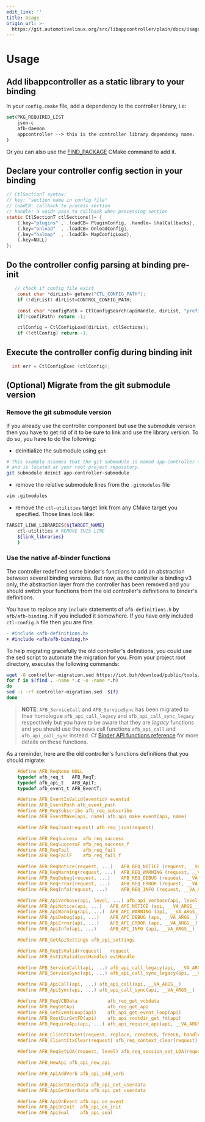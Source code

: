 ```yaml
---
edit_link: ''
title: Usage
origin_url: >-
  https://git.automotivelinux.org/src/libappcontroller/plain/docs/Usage.md?h=master
---
```


<!-- WARNING: This file is generated by fetch_docs.js using /home/boron/Documents/AGL/docs-webtemplate/site/_data/tocs/devguides/master/libappcontroller-guides-devguides-book.yml -->

# Usage

## Add libappcontroller as a static library to your binding

In your `config.cmake` file, add a dependency to the controller library, i.e:

```cmake
set(PKG_REQUIRED_LIST
	json-c
	afb-daemon
	appcontroller --> this is the controller library dependency name.
)
```

Or you can also use the [FIND_PACKAGE](https://cmake.org/cmake/help/v3.6/command/find_package.html?highlight=find_package)
CMake command to add it.

## Declare your controller config section in your binding

```C
// CtlSectionT syntax:
// key: "section name in config file"
// loadCB: callback to process section
// handle: a void* pass to callback when processing section
static CtlSectionT ctlSections[]= {
    {.key="plugins" , .loadCB= PluginConfig, .handle= &halCallbacks},
    {.key="onload"  , .loadCB= OnloadConfig},
    {.key="halmap"  , .loadCB= MapConfigLoad},
    {.key=NULL}
};

```

## Do the controller config parsing at binding pre-init

```C
   // check if config file exist
    const char *dirList= getenv("CTL_CONFIG_PATH");
    if (!dirList) dirList=CONTROL_CONFIG_PATH;

    const char *configPath = CtlConfigSearch(apiHandle, dirList, "prefix");
    if(!confiPath) return -1;

    ctlConfig = CtlConfigLoad(dirList, ctlSections);
    if (!ctlConfig) return -1;
```

## Execute the controller config during binding init

```C
  int err = CtlConfigExec (ctlConfig);
```

## (Optional) Migrate from the git submodule version

### Remove the git submodule version

If you already use the controller component but use the submodule version then
you have to get rid of it to be sure to link and use the library version. To do
so, you have to do the following:

* deinitialize the submodule using `git`

```bash
# This example assumes that the git submodule is named app-controller-submodule
# and is located at your root project repository.
git submodule deinit app-controller-submodule
```

* remove the relative submodule lines from the `.gitmodules` file

```bash
vim .gitmodules
```

* remove the `ctl-utilities` target link from any CMake target you specified.
 Those lines look like:

```bash
TARGET_LINK_LIBRARIES(${TARGET_NAME}
    ctl-utilities # REMOVE THIS LINE
    ${link_libraries}
    )
```

### Use the native af-binder functions

The controller redefined some binder's functions to add an abstraction between
several binding versions. But now, as the controller is binding v3 only, the
abstraction layer from the controller has been removed and you should switch
your functions from the old controller's definitions to binder's definitions.

You have to replace any `include` statements of `afb-definitions.h` by
`afb/afb-binding.h` if you included it somewhere. If you have only included
`ctl-config.h` file then you are fine.

```diff
- #include <afb-definitions.h>
+ #include <afb/afb-binding.h>
```

To help migrating gracefully the old controller's definitions, you could use the
sed script to automate the migration for you. From your project root directory,
executes the following commands:

```bash
wget -O controller-migration.sed https://iot.bzh/download/public/tools/controller-migration.sed
for f in $(find . -name *.c -o -name *.h)
do
sed -i -rf controller-migration.sed  ${f}
done
```

> **NOTE**: `AFB_ServiceCall` and `AFB_ServiceSync` has been migrated to their
> homologue `afb_api_call_legacy` and `afb_api_call_sync_legacy` respectively
> but you have to be aware that they are *legacy* functions and you should use
> the news call functions `afb_api_call` and `afb_api_call_sync` instead.
> Cf [Binder API functions reference](../../../apis_services/reference/af-binder/reference-v3/func-api.html#calls-and-job-functions)
> for more details on these functions.

As a reminder, here are the old controller's functions definitions that you
should migrate:

```c
    #define AFB_ReqNone NULL
    typedef afb_req_t   AFB_ReqT;
    typedef afb_api_t   AFB_ApiT;
    typedef afb_event_t AFB_EventT;

    #define AFB_EventIsValid(eventid) eventid
    #define AFB_EventPush afb_event_push
    #define AFB_ReqSubscribe afb_req_subscribe
    #define AFB_EventMake(api, name) afb_api_make_event(api, name)

    #define AFB_ReqJson(request) afb_req_json(request)

    #define AFB_ReqSuccess  afb_req_success
    #define AFB_ReqSuccessF afb_req_success_f
    #define AFB_ReqFail     afb_req_fail
    #define AFB_ReqFailF    afb_req_fail_f

    #define AFB_ReqNotice(request, ...)   AFB_REQ_NOTICE (request, __VA_ARGS__)
    #define AFB_ReqWarning(request, ...)  AFB_REQ_WARNING (request, __VA_ARGS__)
    #define AFB_ReqDebug(request, ...)    AFB_REQ_DEBUG (request, __VA_ARGS__)
    #define AFB_ReqError(request, ...)    AFB_REQ_ERROR (request, __VA_ARGS__)
    #define AFB_ReqInfo(request, ...)     AFB_REQ_INFO (request, __VA_ARGS__)

    #define AFB_ApiVerbose(api, level, ...) afb_api_verbose(api, level, __VA_ARGS__)
    #define AFB_ApiNotice(api, ...)   AFB_API_NOTICE (api, __VA_ARGS__)
    #define AFB_ApiWarning(api, ...)  AFB_API_WARNING (api, __VA_ARGS__)
    #define AFB_ApiDebug(api, ...)    AFB_API_DEBUG (api, __VA_ARGS__)
    #define AFB_ApiError(api, ...)    AFB_API_ERROR (api, __VA_ARGS__)
    #define AFB_ApiInfo(api, ...)     AFB_API_INFO (api, __VA_ARGS__)

    #define AFB_GetApiSettings afb_api_settings

    #define AFB_ReqIsValid(request)   request
    #define AFB_EvtIsValid(evtHandle) evtHandle

    #define AFB_ServiceCall(api, ...) afb_api_call_legacy(api, __VA_ARGS__)
    #define AFB_ServiceSync(api, ...) afb_api_call_sync_legacy(api, __VA_ARGS__)

    #define AFB_ApiCall(api, ...) afb_api_call(api, __VA_ARGS__)
    #define AFB_ApiSync(api, ...) afb_api_call_sync(api, __VA_ARGS__)

    #define AFB_ReqVCBData           afb_req_get_vcbdata
    #define AFB_ReqGetApi            afb_req_get_api
    #define AFB_GetEventLoop(api)    afb_api_get_event_loop(api)
    #define AFB_RootDirGetFD(api)    afb_api_rootdir_get_fd(api)
    #define AFB_RequireApi(api, ...) afb_api_require_api(api, __VA_ARGS__)

    #define AFB_ClientCtxSet(request, replace, createCB, freeCB, handle) afb_req_context(request, replace, createCB, freeCB, handle)
    #define AFB_ClientCtxClear(request) afb_req_context_clear(request)

    #define AFB_ReqSetLOA(request, level) afb_req_session_set_LOA(request, level)

    #define AFB_NewApi afb_api_new_api

    #define AFB_ApiAddVerb afb_api_add_verb

    #define AFB_ApiSetUserData afb_api_set_userdata
    #define AFB_ApiGetUserData afb_api_get_userdata

    #define AFB_ApiOnEvent afb_api_on_event
    #define AFB_ApiOnInit  afb_api_on_init
    #define AFB_ApiSeal    afb_api_seal
```